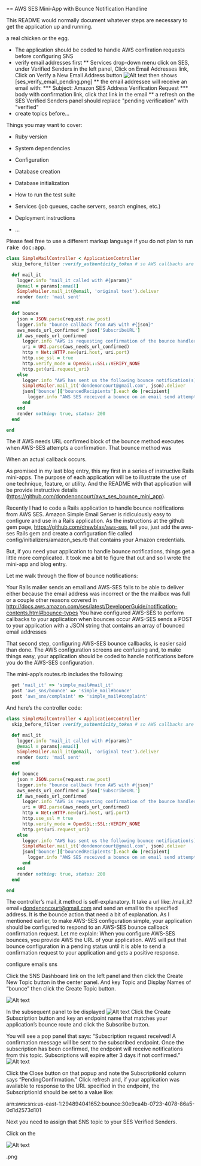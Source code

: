 == AWS SES Mini-App with Bounce Notification Handline

This README would normally document whatever steps are necessary to get the
application up and running.

a real chicken or the egg.

* The application should be coded to handle AWS confiration requests before configuring SNS
* verify email addresses first
** Services drop-down menu click on SES, under Verified Senders in the left panel, Click on Email Addresses link, Click on Verify a New Email Address button 
![Alt text](/public/images/ses_verify_email.png?raw=true)
then shows [ses_verify_email_pending.png]
** the email addressee will receive an email with:
*** Subject: Amazon SES Address Verification Request
*** body with confirmation link, click that link in the email
** a refresh on the SES Verified Senders panel should replace "pending verification" with "verified"
* create topics before...

Things you may want to cover:

* Ruby version

* System dependencies

* Configuration

* Database creation

* Database initialization

* How to run the test suite

* Services (job queues, cache servers, search engines, etc.)

* Deployment instructions

* ...


Please feel free to use a different markup language if you do not plan to run
<tt>rake doc:app</tt>.


```ruby
class SimpleMailController < ApplicationController
  skip_before_filter :verify_authenticity_token # so AWS callbacks are accepted

  def mail_it
    logger.info "mail_it called with #{params}"
    @email = params[:email]
    SimpleMailer.mail_it(@email, 'original text').deliver
    render text: 'mail sent'
  end

  def bounce
    json = JSON.parse(request.raw_post)
    logger.info "bounce callback from AWS with #{json}"
    aws_needs_url_confirmed = json['SubscribeURL']
    if aws_needs_url_confirmed
      logger.info "AWS is requesting confirmation of the bounce handler URL"
      uri = URI.parse(aws_needs_url_confirmed)
      http = Net::HTTP.new(uri.host, uri.port)
      http.use_ssl = true
      http.verify_mode = OpenSSL::SSL::VERIFY_NONE
      http.get(uri.request_uri)
    else
      logger.info "AWS has sent us the following bounce notification(s): #{json}"
      SimpleMailer.mail_it('dondenoncourt@gmail.com', json).deliver
      json['bounce']['bouncedRecipients'].each do |recipient|
        logger.info "AWS SES received a bounce on an email send attempt to #{recipient['emailAddress']}"
      end
    end
    render nothing: true, status: 200
  end

end
```

The if AWS needs URL confirmed block of the bounce method executes when
AWS-SES attempts a confirmation. That bounce method was

When an actual callback occurs. 




As promised in my last blog entry, this my first in a series of instructive Rails mini-apps. The purpose of each application will be to illustrate the use of one technique, feature, or utility. And the README with that application will be provide instructive details (https://github.com/dondenoncourt/aws_ses_bounce_mini_app).

Recently I had to code a Rails application to handle bounce notifications from AWS SES. Amazon Simple Email Server is ridiculously easy to configure and use in a Rails application. As the instructions at the github gem page, https://github.com/drewblas/aws-ses, tell you, just add the aws-ses Rails gem and create a configuration file called config/initializers/amazon_ses.rb that contains your Amazon credentials. 

But, if you need your application to handle bounce notifications, things get a little more complicated. It took me a bit to figure that out and so I wrote the mini-app and blog entry.

Let me walk through the flow of bounce notifications:

Your Rails mailer sends an email and AWS-SES fails to be able to deliver either because the email address was incorrect or the the mailbox was full or a couple other reasons covered in http://docs.aws.amazon.com/ses/latest/DeveloperGuide/notification-contents.html#bounce-types
You have configured AWS-SES to perform callbacks to your application when bounces occur
AWS-SES sends a POST to your application with a JSON string that contains an array of bounced email addresses

That second step, configuring AWS-SES bounce callbacks, is easier said than done. The AWS configuration screens are confusing and, to make things easy, your application should be coded to handle notifications before you do the AWS-SES configuration. 

The mini-app’s routes.rb includes the following:
```ruby
  get 'mail_it' => 'simple_mail#mail_it'
  post 'aws_sns/bounce' => 'simple_mail#bounce'
  post 'aws_sns/complaint' => 'simple_mail#complaint'
```

And here’s the controller code:

```ruby
class SimpleMailController < ApplicationController
  skip_before_filter :verify_authenticity_token # so AWS callbacks are accepted

  def mail_it
    logger.info "mail_it called with #{params}"
    @email = params[:email]
    SimpleMailer.mail_it(@email, 'original text').deliver
    render text: 'mail sent'
  end

  def bounce
    json = JSON.parse(request.raw_post)
    logger.info "bounce callback from AWS with #{json}"
    aws_needs_url_confirmed = json['SubscribeURL']
    if aws_needs_url_confirmed
      logger.info "AWS is requesting confirmation of the bounce handler URL"
      uri = URI.parse(aws_needs_url_confirmed)
      http = Net::HTTP.new(uri.host, uri.port)
      http.use_ssl = true
      http.verify_mode = OpenSSL::SSL::VERIFY_NONE
      http.get(uri.request_uri)
    else
      logger.info "AWS has sent us the following bounce notification(s): #{json}"
      SimpleMailer.mail_it('dondenoncourt@gmail.com', json).deliver
      json['bounce']['bouncedRecipients'].each do |recipient|
        logger.info "AWS SES received a bounce on an email send attempt to #{recipient['emailAddress']}"
      end
    end
    render nothing: true, status: 200
  end

end
```

The controller’s mail_it method is self-explanatory. It take a url like: 
/mail_it?email=dondenoncourt@gmail.com
and send an email to the specified address. It is the bounce action that need a bit of explanation. As I mentioned earlier, to make AWS-SES configuration simple, your application should be configured to respond to an AWS-SES bounce callback confirmation request. Let me explain: When you configure AWS-SES bounces, you provide AWS the URL of your application. AWS will put that bounce configuration in a pending status until it is able to send a confirmation request to your application and gets a positive response. 

configure emails
sns

Click the SNS Dashboard link on the left panel and then click the Create New Topic button in the center panel. And key Topic and Display Names of “bounce” then click the Create Topic button.

![Alt text](/public/images/sns_create_bounce_topic.png?raw=true)

In the subsequent panel to be displayed
![Alt text](/public/images/sns_subscription_create_bounce.png?raw=true)
Click the Create Subscription button and key an endpoint name that matches your application’s bounce route and click the Subscribe button.

You will see a pop panel that says:
“Subscription request received!  A confirmation message will be sent to the subscribed endpoint. Once the subscription has been confirmed, the endpoint will receive notifications from this topic.  Subscriptions will expire after 3 days if not confirmed.”
![Alt text](/public/images/sns_subscription_request_bounce.png?raw=true)

Click the Close button on that popup and note the SubscriptionId column says “PendingConfirmation.” Click refresh and, if your application was available to response to the URL specified in the endpoint, the SubscriptionId should be set to a value like:

arn:aws:sns:us-east-1:294894041652:bounce:30e9ca4b-0723-4078-86a5-0d1d2573d101

Next you need to assign that SNS topic to your SES Verified Senders. 

Click on the 









![Alt text](/public/images/aws_services_pick_sns.png?raw=true)

.png







